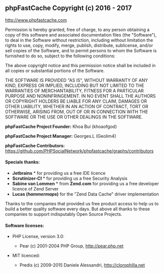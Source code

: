 ## phpFastCache Copyright (c) 2016 - 2017
http://www.phpfastcache.com

Permission is hereby granted, free of charge, to any person obtaining a copy
of this software and associated documentation files (the "Software"), to deal
in the Software without restriction, including without limitation the rights
to use, copy, modify, merge, publish, distribute, sublicense, and/or sell
copies of the Software, and to permit persons to whom the Software is
furnished to do so, subject to the following conditions:

The above copyright notice and this permission notice shall be included in all
copies or substantial portions of the Software.

THE SOFTWARE IS PROVIDED "AS IS", WITHOUT WARRANTY OF ANY KIND, EXPRESS OR
IMPLIED, INCLUDING BUT NOT LIMITED TO THE WARRANTIES OF MERCHANTABILITY,
FITNESS FOR A PARTICULAR PURPOSE AND NONINFRINGEMENT. IN NO EVENT SHALL THE
AUTHORS OR COPYRIGHT HOLDERS BE LIABLE FOR ANY CLAIM, DAMAGES OR OTHER
LIABILITY, WHETHER IN AN ACTION OF CONTRACT, TORT OR OTHERWISE, ARISING FROM,
OUT OF OR IN CONNECTION WITH THE SOFTWARE OR THE USE OR OTHER DEALINGS IN THE
SOFTWARE.


__phpFastCache Project Founder:__ Khoa Bui (khoaofgod)

__phpFastCache Project Manager:__ Georges.L (Geolim4)

__phpFastCache Contributors:__    https://github.com/PHPSocialNetwork/phpfastcache/graphs/contributors

#### Specials thanks:

- __Jetbrains__ * for providing us a free IDE licence
- __Scrutinizer-CI__ * for providing us a free Security Analysis
- __Sabine van Lommen__ * from __Zend.com__ for providing us a free developer licence of Zend Server
- __Lucas (_hammermaps_)__ for the "Zend Data Cache" driver implementation

Thanks to the companies that provided us free product access to help us to build a better quality software every days. 
But above all thanks to these companies to support indisputably Open Source Projects.

#### Software licenses:

- PHP License, version 3.0:
  - Pear (c) 2001-2004 PHP Group, http://pear.php.net

- MIT licenced:
  - Predis (c) 2009-2015 Daniele Alessandri, http://clorophilla.net